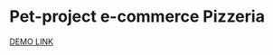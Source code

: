 # Pet-project e-commerce Pizzeria

[DEMO LINK](https://vladyslav-harkusha.github.io/pizzeria_e-commerce/)